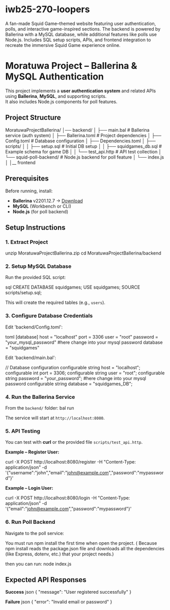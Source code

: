 # iwb25-270-loopers
A fan-made Squid Game–themed website featuring user authentication, polls, and interactive game-inspired sections. The backend is powered by Ballerina with a MySQL database, while additional features like polls use Node.js. Includes SQL setup scripts, APIs, and frontend integration to recreate the immersive Squid Game experience online.


# Moratuwa Project – Ballerina & MySQL Authentication

This project implements a **user authentication system** and related APIs using **Ballerina**, **MySQL**, and supporting scripts.  
It also includes Node.js components for poll features.



##  Project Structure


MoratuwaProjectBallerina/
│── backend/
│   ├── main.bal                # Ballerina service (auth system)
│   ├── Ballerina.toml           # Project dependencies
│   ├── Config.toml              # Database configuration
│   ├── Dependencies.toml
│   ├── scripts/
│   │   ├── setup.sql            # Initial DB setup
│   │   ├── squidgames_db.sql    # Example schema for game DB
│   │   └── test_api.http        # API test collection
│   └── squid-poll-backend/      # Node.js backend for poll feature
│   └── index.js
│
│__ frontend      






##  Prerequisites

Before running, install:

- **Ballerina** v2201.12.7 → [Download](https://ballerina.io/downloads/)  
- **MySQL** (Workbench or CLI)  
- **Node.js** (for poll backend)  



##  Setup Instructions

### 1. Extract Project

unzip MoratuwaProjectBallerina.zip
cd MoratuwaProjectBallerina/backend




### 2. Setup MySQL Database

Run the provided SQL script:

sql
CREATE DATABASE squidgames;
USE squidgames;
SOURCE scripts/setup.sql;


This will create the required tables (e.g., `users`).



### 3. Configure Database Credentials

Edit 'backend/Config.toml':

toml
[database]
host = "localhost"
port = 3306
user = "root"
password = "your_mysql_password" #here change into your mysql password
database = "squidgames"

Edit 'backend/main.bal':

// Database configuration
configurable string host = "localhost";
configurable int port = 3306;
configurable string user = "root";
configurable string password = "your_password"; #here change into your mysql password
configurable string database = "squidgames_DB";


### 4. Run the Ballerina Service

From the `backend/` folder:
bal run

The service will start at `http://localhost:8080`.



### 5. API Testing

You can test with **curl** or the provided file `scripts/test_api.http`.

**Example – Register User:**

curl -X POST http://localhost:8080/register      -H "Content-Type: application/json"      -d '{"username":"john","email":"john@example.com","password":"mypassword"}'

**Example – Login User:**

curl -X POST http://localhost:8080/login      -H "Content-Type: application/json"      -d '{"email":"john@example.com","password":"mypassword"}'




### 6.  Run Poll Backend

Navigate to the poll service:


You  must run npm install the first time when open the project.
( Because npm install reads the package.json file and downloads all the dependencies (like Express, dotenv, etc.) that your project needs.)


then you can run:
node index.js




## Expected API Responses

**Success**
json
{ "message": "User registered successfully" }


**Failure**
json
{ "error": "Invalid email or password" }





 
